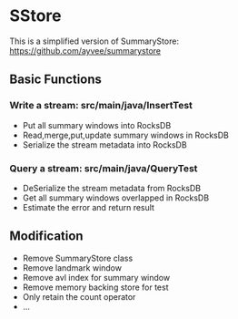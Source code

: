 
# SStore

This is a simplified version of SummaryStore: https://github.com/ayvee/summarystore

## Basic Functions

### Write a stream: src/main/java/InsertTest

* Put all summary windows into RocksDB
* Read,merge,put,update summary windows in RocksDB
* Serialize the stream metadata into RocksDB

### Query a stream: src/main/java/QueryTest

* DeSerialize the stream metadata from RocksDB
* Get all summary windows overlapped in RocksDB
* Estimate the error and return result

## Modification

* Remove SummaryStore class
* Remove landmark window
* Remove avl index for summary window
* Remove memory backing store for test
* Only retain the count operator
* ...